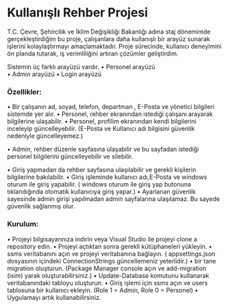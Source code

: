 <h1> Kullanışlı Rehber Projesi</h1>
T.C. Çevre, Şehircilik ve İklim Değişikliği Bakanlığı adına staj dönemimde gerçekleştirdiğim bu proje, çalışanlara daha kullanışlı bir arayüz sunarak işlerini kolaylaştırmayı amaçlamaktadır. Proje sürecinde, kullanıcı deneyimini ön planda tutarak, iş verimliliğini artıran çözümler geliştirdim.

Sistemin üç farklı arayüzü vardır.
• Personel arayüzü</br>
• Admin arayüzü
• Login arayüzü

<h3>Özellikler:</h3>
• Bir çalışanın ad, soyad, telefon, departman , E-Posta ve yönetici bilgileri sistemde yer alır.
• Personel, rehber ekranından istediği çalışanı arayarak bilgilerine ulaşabilir.
• Personel, profilim ekranından kendi bilgilerini inceleyip güncelleyebilir. (E-Posta ve Kullanıcı adı bilgisini güvenlik nedeniyle güncelleyemez.)

• Admin, rehber düzenle sayfasına ulaşabilir ve bu sayfadan istediği personel bilgilerini güncelleyebilir ve silebilir.

• Giriş yapmadan da rehber sayfasına ulaşılabilir ve gerekli kişilerin bilgilerine bakılabilir.
• Giriş işleminde kullanıcı adı,E-Posta ve windows oturum ile giriş yapabilir. ( windows oturum ile giriş yap butonuna tıklandığında otomatik kullanıcıya giriş yapar.)
• Ayarlanan güvenlik sayesinde admin girişi yapılmadan admin sayfalarına ulaşılamaz. Bu sayede güvenlik sağlanmış olur.


<h3>Kurulum:</h3>
• Projeyi bilgisayarınıza indirin veya Visual Studio ile projeyi clone a repository edin.
• Projeyi açtıktan sonra gerekli kütüphaneleri yükleyin.
• ssms veritabanını açın ve projeyi veritabanına bağlayın. ( appsettings.json dosyasının içindeki ConnectionStrings güncellemeniz yeterlidir.)
• bir tane migration oluşturun. (Package Manager console açın ve add-migration (isim) yarak oluşturabilirsiniz.)
• Update-Database komutunu kullanarak veritabanındaki tabloyu oluşturun.
• Giriş işlemi için ssms açın ve users tablosuna bir kullanıcı ekleyin. (Role 1 = Admin, Role 0 = Personel)
• Uygulamayı artık kullanabilirsiniz.
